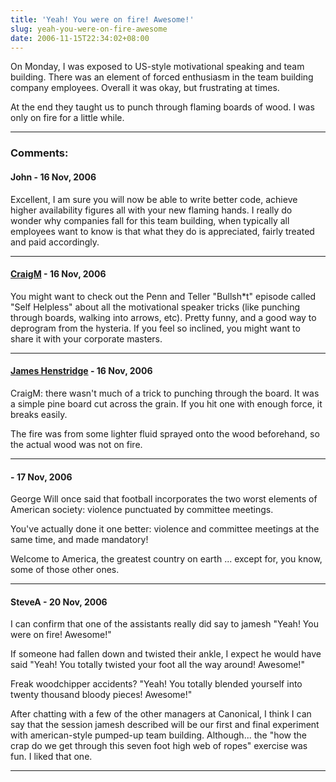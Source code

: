 ```yaml
---
title: 'Yeah! You were on fire! Awesome!'
slug: yeah-you-were-on-fire-awesome
date: 2006-11-15T22:34:02+08:00
---
```


On Monday, I was exposed to US-style motivational speaking and team
building. There was an element of forced enthusiasm in the team building
company employees. Overall it was okay, but frustrating at times.

At the end they taught us to punch through flaming boards of wood. I was
only on fire for a little while.

---
### Comments:
#### John - <time datetime="2006-11-16 08:40:36">16 Nov, 2006</time>

Excellent, I am sure you will now be able to write better code, achieve
higher availability figures all with your new flaming hands. I really do
wonder why companies fall for this team building, when typically all
employees want to know is that what they do is appreciated, fairly
treated and paid accordingly.

---
#### [CraigM](http://decafbad.net) - <time datetime="2006-11-16 09:38:06">16 Nov, 2006</time>

You might want to check out the Penn and Teller \"Bullsh\*t\" episode
called \"Self Helpless\" about all the motivational speaker tricks (like
punching through boards, walking into arrows, etc). Pretty funny, and a
good way to deprogram from the hysteria. If you feel so inclined, you
might want to share it with your corporate masters.

---
#### [James Henstridge](http://blogs.gnome.org/jamesh) - <time datetime="2006-11-16 13:12:50">16 Nov, 2006</time>

CraigM: there wasn\'t much of a trick to punching through the board. It
was a simple pine board cut across the grain. If you hit one with enough
force, it breaks easily.

The fire was from some lighter fluid sprayed onto the wood beforehand,
so the actual wood was not on fire.

---
####  - <time datetime="2006-11-17 07:18:37">17 Nov, 2006</time>

George Will once said that football incorporates the two worst elements
of American society: violence punctuated by committee meetings.

You\'ve actually done it one better: violence and committee meetings at
the same time, and made mandatory!

Welcome to America, the greatest country on earth \... except for, you
know, some of those other ones.

---
#### SteveA - <time datetime="2006-11-20 08:16:15">20 Nov, 2006</time>

I can confirm that one of the assistants really did say to jamesh
\"Yeah! You were on fire! Awesome!\"

If someone had fallen down and twisted their ankle, I expect he would
have said \"Yeah! You totally twisted your foot all the way around!
Awesome!\"

Freak woodchipper accidents? \"Yeah! You totally blended yourself into
twenty thousand bloody pieces! Awesome!\"

After chatting with a few of the other managers at Canonical, I think I
can say that the session jamesh described will be our first and final
experiment with american-style pumped-up team building. Although\... the
\"how the crap do we get through this seven foot high web of ropes\"
exercise was fun. I liked that one.

---
